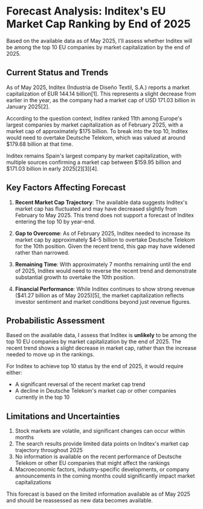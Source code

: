 # Forecast Analysis: Inditex's EU Market Cap Ranking by End of 2025

Based on the available data as of May 2025, I'll assess whether Inditex will be among the top 10 EU companies by market capitalization by the end of 2025.

## Current Status and Trends

As of May 2025, Inditex (Industria de Diseño Textil, S.A.) reports a market capitalization of EUR 144.14 billion[1]. This represents a slight decrease from earlier in the year, as the company had a market cap of USD 171.03 billion in January 2025[2]. 

According to the question context, Inditex ranked 11th among Europe's largest companies by market capitalization as of February 2025, with a market cap of approximately $175 billion. To break into the top 10, Inditex would need to overtake Deutsche Telekom, which was valued at around $179.68 billion at that time.

Inditex remains Spain's largest company by market capitalization, with multiple sources confirming a market cap between $159.95 billion and $171.03 billion in early 2025[2][3][4].

## Key Factors Affecting Forecast

1. **Recent Market Cap Trajectory**: The available data suggests Inditex's market cap has fluctuated and may have decreased slightly from February to May 2025. This trend does not support a forecast of Inditex entering the top 10 by year-end.

2. **Gap to Overcome**: As of February 2025, Inditex needed to increase its market cap by approximately $4-5 billion to overtake Deutsche Telekom for the 10th position. Given the recent trend, this gap may have widened rather than narrowed.

3. **Remaining Time**: With approximately 7 months remaining until the end of 2025, Inditex would need to reverse the recent trend and demonstrate substantial growth to overtake the 10th position.

4. **Financial Performance**: While Inditex continues to show strong revenue ($41.27 billion as of May 2025)[5], the market capitalization reflects investor sentiment and market conditions beyond just revenue figures.

## Probabilistic Assessment

Based on the available data, I assess that Inditex is **unlikely** to be among the top 10 EU companies by market capitalization by the end of 2025. The recent trend shows a slight decrease in market cap, rather than the increase needed to move up in the rankings.

For Inditex to achieve top 10 status by the end of 2025, it would require either:
- A significant reversal of the recent market cap trend
- A decline in Deutsche Telekom's market cap or other companies currently in the top 10

## Limitations and Uncertainties

1. Stock markets are volatile, and significant changes can occur within months
2. The search results provide limited data points on Inditex's market cap trajectory throughout 2025
3. No information is available on the recent performance of Deutsche Telekom or other EU companies that might affect the rankings
4. Macroeconomic factors, industry-specific developments, or company announcements in the coming months could significantly impact market capitalizations

This forecast is based on the limited information available as of May 2025 and should be reassessed as new data becomes available.